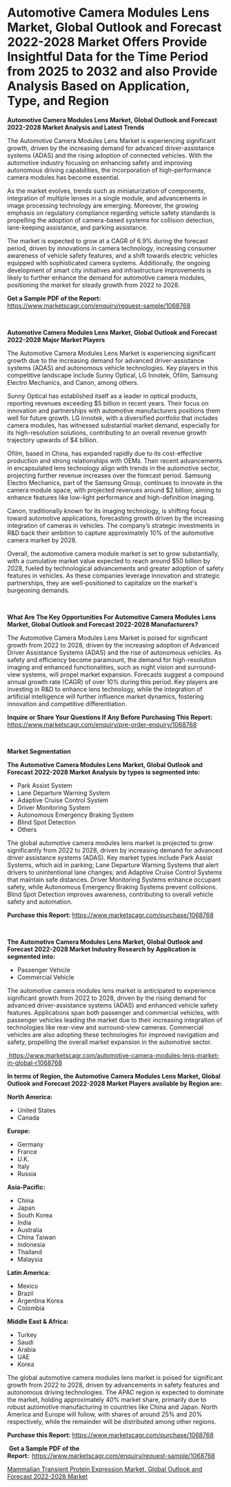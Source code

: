 <p><h1>Automotive Camera Modules Lens Market, Global Outlook and Forecast 2022-2028 Market Offers Provide Insightful Data for the Time Period from 2025 to 2032 and also Provide Analysis Based on Application, Type, and Region</h1></p><p><strong>Automotive Camera Modules Lens Market, Global Outlook and Forecast 2022-2028 Market Analysis and Latest Trends</strong></p>
<p><p>The Automotive Camera Modules Lens Market is experiencing significant growth, driven by the increasing demand for advanced driver-assistance systems (ADAS) and the rising adoption of connected vehicles. With the automotive industry focusing on enhancing safety and improving autonomous driving capabilities, the incorporation of high-performance camera modules has become essential. </p><p>As the market evolves, trends such as miniaturization of components, integration of multiple lenses in a single module, and advancements in image processing technology are emerging. Moreover, the growing emphasis on regulatory compliance regarding vehicle safety standards is propelling the adoption of camera-based systems for collision detection, lane-keeping assistance, and parking assistance. </p><p>The market is expected to grow at a CAGR of 6.9% during the forecast period, driven by innovations in camera technology, increasing consumer awareness of vehicle safety features, and a shift towards electric vehicles equipped with sophisticated camera systems. Additionally, the ongoing development of smart city initiatives and infrastructure improvements is likely to further enhance the demand for automotive camera modules, positioning the market for steady growth from 2022 to 2028.</p></p>
<p><strong>Get a Sample PDF of the Report:&nbsp;</strong> <a href="https://www.marketscagr.com/enquiry/request-sample/1068768?utm_campaign=2470&utm_medium=2&utm_source=Github&utm_content=ia&utm_term=21032025&utm_id=automotive-camera-modules-lens-market-global-outlook-and-forecast-2022-2028">https://www.marketscagr.com/enquiry/request-sample/1068768</a></p>
<p>&nbsp;</p>
<p><strong>Automotive Camera Modules Lens Market, Global Outlook and Forecast 2022-2028 Major Market Players</strong></p>
<p><p>The Automotive Camera Modules Lens Market is experiencing significant growth due to the increasing demand for advanced driver-assistance systems (ADAS) and autonomous vehicle technologies. Key players in this competitive landscape include Sunny Optical, LG Innotek, Ofilm, Samsung Electro Mechanics, and Canon, among others.</p><p>Sunny Optical has established itself as a leader in optical products, reporting revenues exceeding $5 billion in recent years. Their focus on innovation and partnerships with automotive manufacturers positions them well for future growth. LG Innotek, with a diversified portfolio that includes camera modules, has witnessed substantial market demand, especially for its high-resolution solutions, contributing to an overall revenue growth trajectory upwards of $4 billion.</p><p>Ofilm, based in China, has expanded rapidly due to its cost-effective production and strong relationships with OEMs. Their recent advancements in encapsulated lens technology align with trends in the automotive sector, projecting further revenue increases over the forecast period. Samsung Electro Mechanics, part of the Samsung Group, continues to innovate in the camera module space, with projected revenues around $2 billion, aiming to enhance features like low-light performance and high-definition imaging.</p><p>Canon, traditionally known for its imaging technology, is shifting focus toward automotive applications, forecasting growth driven by the increasing integration of cameras in vehicles. The company’s strategic investments in R&D back their ambition to capture approximately 10% of the automotive camera market by 2028.</p><p>Overall, the automotive camera module market is set to grow substantially, with a cumulative market value expected to reach around $50 billion by 2028, fueled by technological advancements and greater adoption of safety features in vehicles. As these companies leverage innovation and strategic partnerships, they are well-positioned to capitalize on the market's burgeoning demands.</p></p>
<p>&nbsp;</p>
<p><strong>What Are The Key Opportunities For Automotive Camera Modules Lens Market, Global Outlook and Forecast 2022-2028 Manufacturers?</strong></p>
<p><p>The Automotive Camera Modules Lens Market is poised for significant growth from 2022 to 2028, driven by the increasing adoption of Advanced Driver Assistance Systems (ADAS) and the rise of autonomous vehicles. As safety and efficiency become paramount, the demand for high-resolution imaging and enhanced functionalities, such as night vision and surround-view systems, will propel market expansion. Forecasts suggest a compound annual growth rate (CAGR) of over 10% during this period. Key players are investing in R&D to enhance lens technology, while the integration of artificial intelligence will further influence market dynamics, fostering innovation and competitive differentiation.</p></p>
<p><strong>Inquire or Share Your Questions If Any Before Purchasing This Report:</strong> <a href="https://www.marketscagr.com/enquiry/pre-order-enquiry/1068768?utm_campaign=2470&utm_medium=2&utm_source=Github&utm_content=ia&utm_term=21032025&utm_id=automotive-camera-modules-lens-market-global-outlook-and-forecast-2022-2028">https://www.marketscagr.com/enquiry/pre-order-enquiry/1068768</a></p>
<p>&nbsp;</p>
<p><strong>Market Segmentation</strong></p>
<p><strong>The Automotive Camera Modules Lens Market, Global Outlook and Forecast 2022-2028 Market Analysis by types is segmented into:</strong></p>
<p><ul><li>Park Assist System</li><li>Lane Departure Warning System</li><li>Adaptive Cruise Control System</li><li>Driver Monitoring System</li><li>Autonomous Emergency Braking System</li><li>Blind Spot Detection</li><li>Others</li></ul></p>
<p><p>The global automotive camera modules lens market is projected to grow significantly from 2022 to 2028, driven by increasing demand for advanced driver assistance systems (ADAS). Key market types include Park Assist Systems, which aid in parking; Lane Departure Warning Systems that alert drivers to unintentional lane changes; and Adaptive Cruise Control Systems that maintain safe distances. Driver Monitoring Systems enhance occupant safety, while Autonomous Emergency Braking Systems prevent collisions. Blind Spot Detection improves awareness, contributing to overall vehicle safety and automation.</p></p>
<p><strong>Purchase this Report:&nbsp;</strong><a href="https://www.marketscagr.com/purchase/1068768?utm_campaign=2470&utm_medium=2&utm_source=Github&utm_content=ia&utm_term=21032025&utm_id=automotive-camera-modules-lens-market-global-outlook-and-forecast-2022-2028">https://www.marketscagr.com/purchase/1068768</a></p>
<p>&nbsp;</p>
<p><strong>The Automotive Camera Modules Lens Market, Global Outlook and Forecast 2022-2028 Market Industry Research by Application is segmented into:</strong></p>
<p><ul><li>Passenger Vehicle</li><li>Commercial Vehicle</li></ul></p>
<p><p>The automotive camera modules lens market is anticipated to experience significant growth from 2022 to 2028, driven by the rising demand for advanced driver-assistance systems (ADAS) and enhanced vehicle safety features. Applications span both passenger and commercial vehicles, with passenger vehicles leading the market due to their increasing integration of technologies like rear-view and surround-view cameras. Commercial vehicles are also adopting these technologies for improved navigation and safety, propelling the overall market expansion in the automotive sector.</p></p>
<p><a href="https://www.marketscagr.com/automotive-camera-modules-lens-market-in-global-r1068768?utm_campaign=2470&utm_medium=2&utm_source=Github&utm_content=ia&utm_term=21032025&utm_id=automotive-camera-modules-lens-market-global-outlook-and-forecast-2022-2028">&nbsp;https://www.marketscagr.com/automotive-camera-modules-lens-market-in-global-r1068768</a></p>
<p><strong>In terms of Region, the Automotive Camera Modules Lens Market, Global Outlook and Forecast 2022-2028 Market Players available by Region are:</strong></p>
<p>
    <p> <strong> North America: </strong>
        <ul>
            <li>United States</li>
            <li>Canada</li>
        </ul>
        </p> 
    <p> <strong> Europe: </strong>
        <ul>
            <li>Germany</li>
            <li>France</li>
            <li>U.K.</li>
            <li>Italy</li>
            <li>Russia</li>
        </ul>
        </p> 
    <p> <strong> Asia-Pacific: </strong>
        <ul>
            <li>China</li>
            <li>Japan</li>
            <li>South Korea</li>
            <li>India</li>
            <li>Australia</li>
            <li>China Taiwan</li>
            <li>Indonesia</li>
            <li>Thailand</li>
            <li>Malaysia</li>
        </ul>
        </p> 
    <p> <strong> Latin America: </strong>
        <ul>
            <li>Mexico</li>
            <li>Brazil</li>
            <li>Argentina Korea</li>
            <li>Colombia</li>
        </ul>
        </p> 
    <p> <strong> Middle East & Africa: </strong>
        <ul>
            <li>Turkey</li>
            <li>Saudi</li>
            <li>Arabia</li>
            <li>UAE</li>
            <li>Korea</li>
        </ul>
    </p>
    </p>
<p><p>The global automotive camera modules lens market is poised for significant growth from 2022 to 2028, driven by advancements in safety features and autonomous driving technologies. The APAC region is expected to dominate the market, holding approximately 40% market share, primarily due to robust automotive manufacturing in countries like China and Japan. North America and Europe will follow, with shares of around 25% and 20% respectively, while the remainder will be distributed among other regions.</p></p>
<p><strong>Purchase this Report: </strong><a href="https://www.marketscagr.com/purchase/1068768?utm_campaign=2470&utm_medium=2&utm_source=Github&utm_content=ia&utm_term=21032025&utm_id=automotive-camera-modules-lens-market-global-outlook-and-forecast-2022-2028">https://www.marketscagr.com/purchase/1068768</a></p>
<p>&nbsp;<strong>Get a Sample PDF of the Report:&nbsp;&nbsp;</strong><a href="https://www.marketscagr.com/enquiry/request-sample/1068768?utm_campaign=2470&utm_medium=2&utm_source=Github&utm_content=ia&utm_term=21032025&utm_id=automotive-camera-modules-lens-market-global-outlook-and-forecast-2022-2028">https://www.marketscagr.com/enquiry/request-sample/1068768</a></p>
<p><strong></strong></p>
<p><p><a href="https://github.com/fettycahow90/Market-Research-Report-List-1/blob/main/mammalian-transient-protein-expression-market-global-outlook-and-forecast-2022-2028-market.md?utm_campaign=2470&utm_medium=2&utm_source=Github&utm_content=ia&utm_term=21032025&utm_id=automotive-camera-modules-lens-market-global-outlook-and-forecast-2022-2028">Mammalian Transient Protein Expression Market, Global Outlook and Forecast 2022-2028 Market</a></p></p>
